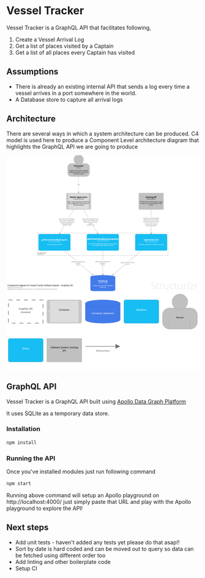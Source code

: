 # Vessel Tracker

Vessel Tracker is a GraphQL API that facilitates following,

1. Create a Vessel Arrival Log
2. Get a list of places visited by a Captain
3. Get a list of all places every Captain has visited

## Assumptions

*   There is already an existing internal API that sends a log every time a vessel arrives in a port somewhere in the world.
*   A Database store to capture all arrival logs


## Architecture

There are several ways in which a system architecture can be produced. C4 model is used here to produce a Component Level architecture diagram that highlights the GraphQL API we are going to produce

![Vessel Tracker Architecture][Vessel-Tracker]
![Vessel Tracker Architecture Key][Vessel-Tracker-Key]


## GraphQL API

Vessel Tracker is a GraphQL API built using [Apollo Data Graph Platform][Apollo]

It uses SQLite as a temporary data store.

### Installation
```bash
npm install
```

### Running the API
Once you've installed modules just run following command

```bash
npm start
```

Running above command will setup an Apollo playground on http://localhost:4000/
just simply paste that URL and play with the Apollo playground to explore the API!

## Next steps

* Add unit tests - haven't added any tests yet please do that asap!!
* Sort by date is hard coded and can be moved out to query so data can be fetched using different order too
* Add linting and other boilerplate code
* Setup CI


[Vessel-Tracker]: ./Vessel-Tracker-ComponentView.png "Vessel-Tracker"
[Vessel-Tracker-Key]: ./Vessel-Tracker-ComponentView-key.png "Vessel-Tracker-Key"
[Apollo]: https://www.apollographql.com/